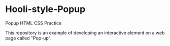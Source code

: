 # Hooli-style-Popup

Popup HTML CSS Practice 

This repository is an example of developing an interactive element on a web page called "Pop-up".